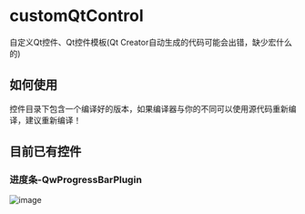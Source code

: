 # customQtControl
自定义Qt控件、Qt控件模板(Qt Creator自动生成的代码可能会出错，缺少宏什么的)

## 如何使用
控件目录下包含一个编译好的版本，如果编译器与你的不同可以使用源代码重新编译，建议重新编译！

## 目前已有控件
### 进度条-QwProgressBarPlugin
![image](https://github.com/libai-github/customQtControl/blob/master/QwProgressBarPlugin/QwProgressBarPlugin.png)
